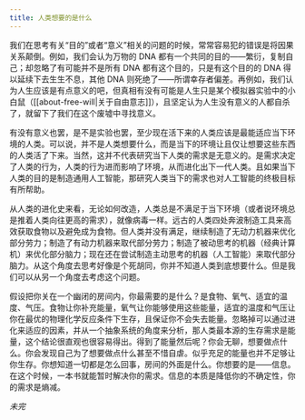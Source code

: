 ```yaml
---
title: 人类想要的是什么
---
```

我们在思考有关“目的”或者“意义”相关的问题的时候，常常容易犯的错误是将因果关系颠倒。例如，我们会认为万物的 DNA 都有一个共同的目的——繁衍，复制自己；却忽略了有可能并不是所有 DNA 都有这个目的，只是有这个目的的 DNA 得以延续下去生生不息，其他 DNA 则死绝了——所谓幸存者偏差。再例如，我们认为人生应该是有点意义的吧，但真相有没有可能是人生只是某个模拟器实验中的小白鼠（[[about-free-will|关于自由意志]]），且坚定认为人生没有意义的人都自杀了，就留下了我们在这个废墟中寻找意义。

有没有意义也罢，是不是实验也罢，至少现在活下来的人类应该是最能适应当下环境的人类。可以说，并不是人类想要什么，而是当下的环境让且仅让想要这些东西的人类活了下来。当然，这并不代表研究当下人类的需求是无意义的。是需求决定了人类的行为，人类的行为进而影响了环境，从而进化出下一代人类。且如果当下人类的目的是制造通用人工智能，那研究人类当下的需求也对人工智能的终极目标有所帮助。

从人类的进化史来看，无论如何改造，人类总是不满足于当下环境（或者说环境总是推着人类向往更高的需求），就像病毒一样。远古的人类四处奔波制造工具来高效获取食物以及避免成为食物。但人类并没有满足，继续制造了无动力机器来优化部分劳力；制造了有动力机器来取代部分劳力；制造了被动思考的机器（经典计算机）来优化部分脑力；现在还在尝试制造主动思考的机器（人工智能）来取代部分脑力。从这个角度去思考好像是个死胡同，你并不知道人类到底想要什么。但是我们可以从另一个角度去考虑这个问题。

假设把你关在一个幽闭的房间内，你最需要的是什么？是食物、氧气、适宜的温度、气压。食物让你补充能量，氧气让你能够使用这些能量，适宜的温度和气压让你在最优的物理化学反应条件下生存，且保证你不会失去能量。忽略掉可以通过进化来适应的因素，并从一个抽象系统的角度来分析，那人类最本源的生存需求是能量，这个结论很直观也很容易得出。得到了能量然后呢？你会无聊，想要做点什么。你会发现自己为了想要做点什么甚至不惜自虐。似乎充足的能量也并不足够让你生存。你想知道一切都是怎么回事，房间的外面是什么。你想要的是——信息。在这个时候，一本书就能暂时解决你的需求。信息的本质是降低你的不确定性，你的需求是熵减。

_未完_